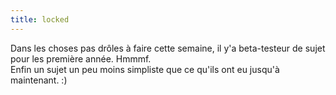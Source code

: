 ```yaml
---
title: locked
---
```


Dans les choses pas drôles à faire cette semaine, il y'a beta-testeur de sujet
pour les première année. Hmmmf.  
Enfin un sujet un peu moins simpliste que ce qu'ils ont eu jusqu'à maintenant.
:)

